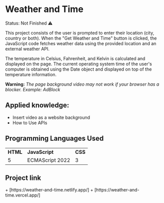 # 
<h1>Weather and Time</h1>

Status: Not Finished ⚠️

This project consists of the user is prompted to enter their location (city, country or both).
When the "Get Weather and Time" button is clicked, the JavaScript code fetches weather data using the provided location and an external weather API. 

The temperature in Celsius, Fahrenheit, and Kelvin is calculated and displayed on the page.
The current operating system time of the user's computer is obtained using the Date object and displayed on top of the temperature information.

**Warning:** *The page background video may not work if your browser has a blocker. Example: AdBlock*


<h2>Applied knowledge:</h2>

+ Insert video as a website background
+ How to Use APIs


<h2>Programming Languages Used</h2>
<table>
<tr>
<td><strong>HTML</strong></td>
<td><strong>JavaScript</strong></td>
<td><strong>CSS</strong></td>
</tr>
<tr>
<td>5</td>
<td>ECMAScript 2022</td>
<td>3</td>
</tr>
</table>

<h2>Project link</h2>
+ [https://weather-and-time.netlify.app/]
+ [https://weather-and-time.vercel.app/]
